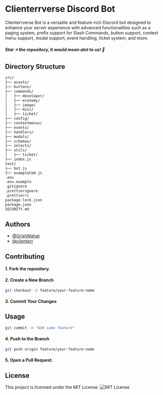 # Clienterrverse Discord Bot

Clienterrverse Bot is a versatile and feature-rich Discord bot designed to enhance your server experience with advanced functionalities such as a paging system, prefix support for Slash Commands, button support, context menu support, modal support, event handling, ticket system, and more.

##### Star ⭐ the repository, it would mean alot to us! 💖

## Directory Structure

```bash
src/
├── assets/
├── buttons/
├── commands/
│   ├── developer/
│   ├── economy/
│   ├── image/
│   ├── misc/
│   ├── ticket/
├── config/
├── contextmenus/
├── events/
├── handlers/
├── modals/
├── schemas/
├── selects/
├── utils/
│   ├── ticket/
├── index.js
test/
├── bot.js
├── exampleCmd.js
.env
.env.example
.gitignore
.prettierignore
.prettierrc
package-lock.json
package.json
SECURITY.md
```

## Authors

- [@GrishMahat](https://github.com/GrishMahat)
- [@clienterr](https://github.com/cli3nterr)

## Contributing

#### 1. Fork the repository.

#### 2. Create a New Branch

```bash
git checkout -b feature/your-feature-name
```

#### 3. Commit Your Changes

## Usage

```bash
git commit -m "Add some feature"
```

#### 4. Push to the Branch

```bash
git push origin feature/your-feature-name
```

#### 5. Open a Pull Request.

## License

This project is licensed under the MIT License. ![MIT License](https://img.shields.io/badge/License-MIT-green.svg)
